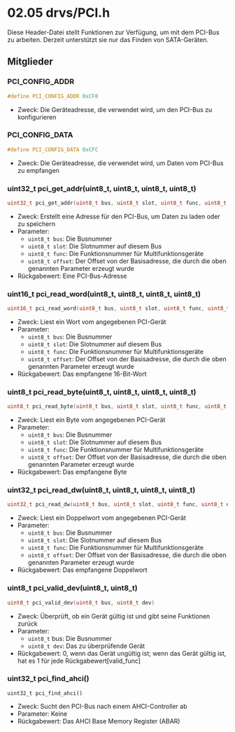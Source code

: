# 02.05 drvs/PCI.h
Diese Header-Datei stellt Funktionen zur Verfügung, um mit dem PCI-Bus zu arbeiten. Derzeit unterstützt sie nur das Finden von SATA-Geräten.

## Mitglieder
### PCI_CONFIG_ADDR
```c
#define PCI_CONFIG_ADDR 0xCF8
```
- Zweck: Die Geräteadresse, die verwendet wird, um den PCI-Bus zu konfigurieren

### PCI_CONFIG_DATA
```c
#define PCI_CONFIG_DATA 0xCFC
```
- Zweck: Die Geräteadresse, die verwendet wird, um Daten vom PCI-Bus zu empfangen

### uint32_t pci_get_addr(uint8_t, uint8_t, uint8_t, uint8_t)
```c
uint32_t pci_get_addr(uint8_t bus, uint8_t slot, uint8_t func, uint8_t offset)
```
- Zweck: Erstellt eine Adresse für den PCI-Bus, um Daten zu laden oder zu speichern
- Parameter:
    - ```uint8_t bus```: Die Busnummer
    - ```uint8_t slot```: Die Slotnummer auf diesem Bus
    - ```uint8_t func```: Die Funktionsnummer für Multifunktionsgeräte
    - ```uint8_t offset```: Der Offset von der Basisadresse, die durch die oben genannten Parameter erzeugt wurde
- Rückgabewert: Eine PCI-Bus-Adresse

### uint16_t pci_read_word(uint8_t, uint8_t, uint8_t, uint8_t)
```c
uint16_t pci_read_word(uint8_t bus, uint8_t slot, uint8_t func, uint8_t offset)
```
- Zweck: Liest ein Wort vom angegebenen PCI-Gerät
- Parameter:
    - ```uint8_t bus```: Die Busnummer
    - ```uint8_t slot```: Die Slotnummer auf diesem Bus
    - ```uint8_t func```: Die Funktionsnummer für Multifunktionsgeräte
    - ```uint8_t offset```: Der Offset von der Basisadresse, die durch die oben genannten Parameter erzeugt wurde
- Rückgabewert: Das empfangene 16-Bit-Wort

### uint8_t pci_read_byte(uint8_t, uint8_t, uint8_t, uint8_t)
```c
uint8_t pci_read_byte(uint8_t bus, uint8_t slot, uint8_t func, uint8_t offset)
```
- Zweck: Liest ein Byte vom angegebenen PCI-Gerät
- Parameter:
    - ```uint8_t bus```: Die Busnummer
    - ```uint8_t slot```: Die Slotnummer auf diesem Bus
    - ```uint8_t func```: Die Funktionsnummer für Multifunktionsgeräte
    - ```uint8_t offset```: Der Offset von der Basisadresse, die durch die oben genannten Parameter erzeugt wurde
- Rückgabewert: Das empfangene Byte

### uint32_t pci_read_dw(uint8_t, uint8_t, uint8_t, uint8_t)
```c
uint32_t pci_read_dw(uint8_t bus, uint8_t slot, uint8_t func, uint8_t offset)
```
- Zweck: Liest ein Doppelwort vom angegebenen PCI-Gerät
- Parameter:
    - ```uint8_t bus```: Die Busnummer
    - ```uint8_t slot```: Die Slotnummer auf diesem Bus
    - ```uint8_t func```: Die Funktionsnummer für Multifunktionsgeräte
    - ```uint8_t offset```: Der Offset von der Basisadresse, die durch die oben genannten Parameter erzeugt wurde
- Rückgabewert: Das empfangene Doppelwort

### uint8_t pci_valid_dev(uint8_t, uint8_t)
```c
uint8_t pci_valid_dev(uint8_t bus, uint8_t dev)
```
- Zweck: Überprüft, ob ein Gerät gültig ist und gibt seine Funktionen zurück
- Parameter:
    - ```uint8_t``` bus: Die Busnummer
    - ```uint8_t dev```: Das zu überprüfende Gerät
- Rückgabewert: 0, wenn das Gerät ungültig ist; wenn das Gerät gültig ist, hat es 1 für jede Rückgabewert[valid_func]

### uint32_t pci_find_ahci()
```
uint32_t pci_find_ahci()
```
- Zweck: Sucht den PCI-Bus nach einem AHCI-Controller ab
- Parameter: Keine
- Rückgabewert: Das AHCI Base Memory Register (ABAR)